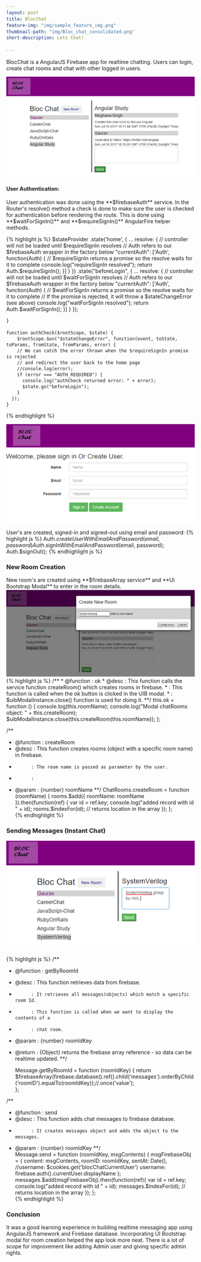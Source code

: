 ```yaml
---
layout: post
title: BlocChat
feature-img: "img/sample_feature_img.png"
thumbnail-path: "img/Bloc_chat_consolidated.png"
short-description: Lets Chat!

---
```

BlocChat is a AngularJS Firebase app for realtime chatting. Users can login, create chat rooms and chat with other logged in users.

<img src="/img/blocChat_rooms.PNG">
<br>

<h4>User Authentication: </h4>
User authentication was done using the **$firebaseAuth** service. In the Router's resolve() method a check is done to make sure the user is checked for authentication before rendering the route. This is done using  **$waitForSignIn()** and **$requireSignIn()** AngularFire helper methods.

{% highlight js %}
        $stateProvider
             .state('home', {
                 ...
                 resolve: {
                      // controller will not be loaded until $requireSignIn resolves
                      // Auth refers to our $firebaseAuth wrapper in the factory below
                      "currentAuth": ['Auth', function(Auth) {
                        // $requireSignIn returns a promise so the resolve waits for it to complete
                          console.log("requireSignIn resolved");
                        return Auth.$requireSignIn();
                      }]
                 }
             })
          .state("beforeLogin", {
              ...
              resolve: {
                // controller will not be loaded until $waitForSignIn resolves
                // Auth refers to our $firebaseAuth wrapper in the factory below
                "currentAuth": ['Auth', function(Auth) {
                  // $waitForSignIn returns a promise so the resolve waits for it to complete
                  // If the promise is rejected, it will throw a $stateChangeError (see above)
                    console.log("waitForSignIn resolved");
                    return Auth.$waitForSignIn(); 
                }]
              }
            });
        
    }

    function authCheck($rootScope, $state) {
        $rootScope.$on("$stateChangeError", function(event, toState, toParams, fromState, fromParams, error) {
        // We can catch the error thrown when the $requireSignIn promise is rejected
        // and redirect the user back to the home page
        //console.log(error);    
        if (error === "AUTH_REQUIRED") {
          console.log("authCheck returned error: " + error);    
          $state.go("beforeLogin");
        } 
      });
    }
{% endhighlight %}

<img src="/img/blocChat_login.PNG">
<br>

User's are created, signed-in and signed-out using email and password:
{% highlight js %}
Auth.$createUserWithEmailAndPassword(email, password) 
Auth.$signInWithEmailAndPassword(email, password);
Auth.$signOut();
{% endhighlight js %}

<h3> New Room Creation </h3>
New room's are created using **$firebaseArray service** and **UI Bootstrap Modal** to enter in the room details.

<img src="/img/blocChat_newroom.PNG">
<br>
{% highlight js %}
/**
 * @function : ok
 * @desc     : This function calls the service function createRoom() which creates rooms in firebase.
 *           : This function is called when the ok button is clicked in the UIB modal.
 *           : $uibModalInstance.close() function is used for doing it.
 **/
            this.ok = function () {
                console.log(this.roomName);
                console.log("Modal chatRooms object: " + this.createRoom);
                $uibModalInstance.close(this.createRoom(this.roomName));
            };
            
/**
 * @function : createRoom
 * @desc     : This function creates rooms (object with a specific room name) in firebase. 
 *           : The room name is passed as parameter by the user.
 *           : 
 * @param    : {number} roomName
 **/
      ChatRooms.createRoom = function (roomName) {
          rooms.$add({ roomName: roomName }).then(function(ref) {
            var id = ref.key;
            console.log("added record with id " + id);
            rooms.$indexFor(id); // returns location in the array
          });
      };            
{% endhighlight %}


<h3> Sending Messages (Instant Chat) </h3>

<img src="/img/blocChat_send.PNG">
<br>

{% highlight js %}
/**
 * @function : getByRoomId
 * @desc     : This function retrieves data from firebase. 
 *           : It retrieves all messages(objects) which match a specific room Id. 
 *           : This function is called when we want to display the contents of a 
 *           : chat room.
 * @param    : {number} roomIdKey
 * @return   : {Object} returns the firebase array reference - so data can be realtime updated.
 **/
     
    Message.getByRoomId = function (roomIdKey) {
         return $firebaseArray(firebase.database().ref().child('messages').orderByChild('roomID').equalTo(roomIdKey));//.once('value');        
    };
 
/**
 * @function : send
 * @desc     : This function adds chat messages to firebase database. 
 *           : It creates messages object and adds the object to the messages.
 * @param    : {number} roomIdKey
 **/      
    Message.send = function (roomIdKey, msgContents) {
        msgFirebaseObj = {
            content: msgContents,
            roomID:  roomIdKey,
            sentAt: Date(),
            //username: $cookies.get('blocChatCurrentUser')
            username: firebase.auth().currentUser.displayName
        };
        messages.$add(msgFirebaseObj).then(function(ref){
            var id = ref.key;
            console.log("added record with id " + id);
            messages.$indexFor(id); // returns location in the array
        });
    };  
{% endhighlight %}

<h3>Conclusion</h3>
It was a good learning experience in building realtime messaging app using AngularJS framework and Firebase database. Incorporating UI Bootstrap modal for room creation helped the app look more neat. There is a lot of scope for improvement like adding Admin user and giving specific admin rights. 